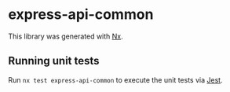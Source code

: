 # express-api-common

This library was generated with [Nx](https://nx.dev).

## Running unit tests

Run `nx test express-api-common` to execute the unit tests via [Jest](https://jestjs.io).

